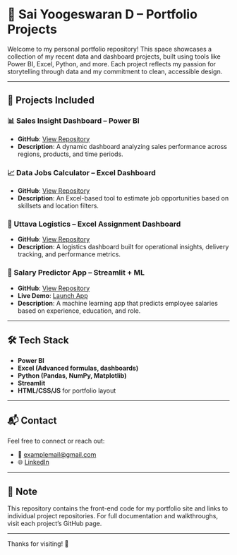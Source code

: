 # 💼 Sai Yoogeswaran D – Portfolio Projects

Welcome to my personal portfolio repository! This space showcases a collection of my recent data and dashboard projects, built using tools like Power BI, Excel, Python, and more. Each project reflects my passion for storytelling through data and my commitment to clean, accessible design.

---

## 📁 Projects Included

### 📊 Sales Insight Dashboard – Power BI
- **GitHub**: [View Repository](https://github.com/Saiyoogeswaran/PowerBI_Dashboard)
- **Description**: A dynamic dashboard analyzing sales performance across regions, products, and time periods.

### 📈 Data Jobs Calculator – Excel Dashboard
- **GitHub**: [View Repository](https://github.com/Saiyoogeswaran/Excel_Beginner_Project)
- **Description**: An Excel-based tool to estimate job opportunities based on skillsets and location filters.

### 🚚 Uttava Logistics – Excel Assignment Dashboard
- **GitHub**: [View Repository](https://github.com/Saiyoogeswaran/Uttava-Logistics-Assignment)
- **Description**: A logistics dashboard built for operational insights, delivery tracking, and performance metrics.

### 🧠 Salary Predictor App – Streamlit + ML
- **GitHub**: [View Repository](https://github.com/Saiyoogeswaran/Edunet_Employee_Salary_Prediction)
- **Live Demo**: [Launch App](https://employeesalpred.streamlit.app/)
- **Description**: A machine learning app that predicts employee salaries based on experience, education, and role.

---

## 🛠️ Tech Stack

- **Power BI**
- **Excel (Advanced formulas, dashboards)**
- **Python (Pandas, NumPy, Matplotlib)**
- **Streamlit**
- **HTML/CSS/JS** for portfolio layout

---

## 📬 Contact

Feel free to connect or reach out:

- 📧 [examplemail@gmail.com](mailto:dsaiyoogeswaran13@gmail.com)
- 🌐 [LinkedIn](https://www.linkedin.com/in/saiyoogeswaran)

---

## 📌 Note

This repository contains the front-end code for my portfolio site and links to individual project repositories. For full documentation and walkthroughs, visit each project’s GitHub page.

---

Thanks for visiting! 🚀
